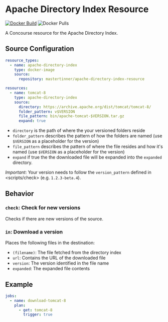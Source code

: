 # Apache Directory Index Resource

[![Docker Build](https://img.shields.io/docker/cloud/build/mastertinner/apache-directory-index-resource.svg?style=flat-square)](https://hub.docker.com/r/mastertinner/apache-directory-index-resource)
![Docker Pulls](https://img.shields.io/docker/pulls/mastertinner/apache-directory-index-resource.svg?style=flat-square)

A Concourse resource for the Apache Directory Index.

## Source Configuration

```yaml
resource_types:
  - name: apache-directory-index
    type: docker-image
    source:
      repository: mastertinner/apache-directory-index-resource

resources:
  - name: tomcat-8
    type: apache-directory-index
    source:
      directory: https://archive.apache.org/dist/tomcat/tomcat-8/
      folder_pattern: v$VERSION
      file_pattern: bin/apache-tomcat-$VERSION.tar.gz
      expand: true
```

- `directory` is the path of where the your versioned folders reside
- `folder_pattern` describes the pattern of how the folders are named (use `$VERSION` as a placeholder for the version)
- `file_pattern` describes the pattern of where the file resides and how it's named (use `$VERSION` as a placeholder for the version)
- `expand` if true the the downloaded file will be expanded into the `expanded` directory.

_Important_: Your version needs to follow the `version_pattern` defined in <scripts/check> (e.g. `1.2.3-beta.4`).

## Behavior

### `check`: Check for new versions

Checks if there are new versions of the source.

### `in`: Download a version

Places the following files in the destination:

- `(filename)`: The file fetched from the directory index
- `url`: Contains the URL of the downloaded file
- `version`: The version identified in the file name
- `expanded`: The expanded file contents

## Example

```yaml
jobs:
  - name: download-tomcat-8
    plan:
      - get: tomcat-8
        trigger: true
```
